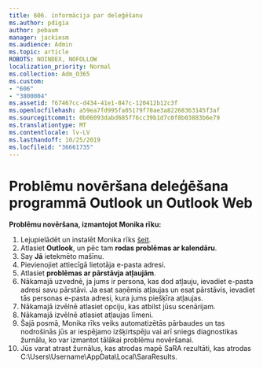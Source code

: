 ```yaml
---
title: 606. informācija par deleģēšanu
ms.author: pdigia
author: pebaum
manager: jackiesm
ms.audience: Admin
ms.topic: article
ROBOTS: NOINDEX, NOFOLLOW
localization_priority: Normal
ms.collection: Adm_O365
ms.custom:
- "606"
- "3800004"
ms.assetid: f67467cc-d434-41e1-847c-120412b12c3f
ms.openlocfilehash: a59ea7fd995fa05179f70ae3a82268363145f3af
ms.sourcegitcommit: 0b06093dabd685f76cc39b1d7c0f8b03883b6e79
ms.translationtype: MT
ms.contentlocale: lv-LV
ms.lasthandoff: 10/25/2019
ms.locfileid: "36661735"
---
```

# <a name="troubleshooting-delegation-in-outlook-and-outlook-on-the-web"></a>Problēmu novēršana deleģēšana programmā Outlook un Outlook Web

**Problēmu novēršana, izmantojot Monika rīku:**

1. Lejupielādēt un instalēt Monika rīks [šeit](https://aka.ms/SaRA-SkypeForBusinessSignIn).
1. Atlasiet **Outlook**, un pēc tam **rodas problēmas ar kalendāru**.
1. Say **Jā** ietekmēto mašīnu.
1. Pievienojiet attiecīgā lietotāja e-pasta adresi.
1. Atlasiet **problēmas ar pārstāvja atļaujām**.
1. Nākamajā uzvednē, ja jums ir persona, kas dod atļauju, ievadiet e-pasta adresi savu pārstāvi. Ja esat saņēmis atļaujas un esat pārstāvis, ievadiet tās personas e-pasta adresi, kura jums piešķīra atļaujas.
1. Nākamajā izvēlnē atlasiet opciju, kas atbilst jūsu scenārijam.
1. Nākamajā izvēlnē atlasiet atļaujas līmeni.
1. Šajā posmā, Monika rīks veiks automatizētās pārbaudes un tas nodrošinās jūs ar iespējamo izšķirtspēju vai arī sniegs diagnostikas žurnālu, ko var izmantot tālākai problēmu novēršanai.
1. Jūs varat atrast žurnālus, kas atrodas mapē SaRA rezultāti, kas atrodas C:\Users\Username\AppData\Local\SaraResults.
